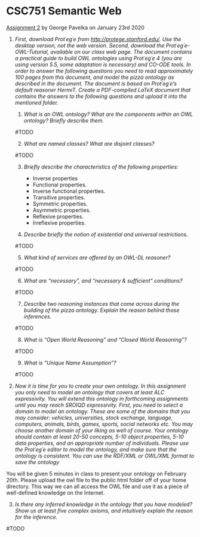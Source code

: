 # CSC751 Semantic Web

[Assignment 2][1] by George Pavelka on January 23rd 2020

1. _First, download Prot´eg´e from http://protege.stanford.edu/. Use the desktop version, not the web version. Second, download the Prot´eg´e-OWL-Tutorial, available on our class web page. The document contains a practical guide to build OWL ontologies using Prot´eg´e 4 (you are using version 5.5, some adaptation is necessary) and CO-ODE tools. In order to answer the following questions you need to read approximately 100 pages from this document, and model the pizza ontology as described in the document. The document is based on Prot´eg´e’s default reasoner HermiT. Create a PDF-compiled LaTeX document that contains the answers to the following questions and upload it into the mentioned folder._

    1. _What is an OWL ontology? What are the components within an OWL ontology? Briefly describe them._

    #TODO

    2. _What are named classes? What are disjoint classes?_

    #TODO

    3. _Briefly describe the characteristics of the following properties:_

        * Inverse properties
        * Functional properties.
        * Inverse functional properties.
        * Transitive properties.
        * Symmetric properties.
        * Asymmetric properties.
        * Reflexive properties.
        * Irreflexive properties.
    
    4. _Describe briefly the notion of existential and universal restrictions._

    #TODO

    5. _What kind of services are offered by an OWL-DL reasoner?_

    #TODO

    6. _What are “necessary”, and “necessary & sufficient” conditions?_

    #TODO

    7. _Describe two reasoning instances that come across during the building of the pizza ontology. Explain the reason behind those inferences._

    #TODO

    8. _What is “Open World Reasoning” and “Closed World Reasoning”?_

    #TODO

    9. _What is “Unique Name Assumption”?_

    #TODO

2. _Now it is time for you to create your own ontology. In this assignment you only need to model an ontology that covers at least ALC expressivity. You will extend this ontology in forthcoming assignments until you may reach SROIQD expressivity. First, you need to select a domain to model an ontology. These are some of the domains that you may consider: vehicles, universities, stock exchange, language, computers, animals, birds, games, sports, social networks etc. You may choose another domain of your liking as well of course. Your ontology should contain at least 20-50 concepts, 5-10 object properties, 5-10 data properties, and an appropriate number of individuals. Please use the Prot´eg´e editor to model the ontology, and make sure that the ontology is consistent. You can use the RDF/XML or OWL/XML format to save the ontology_

You will be given 5 minutes in class to present your ontology on February 20th. Please upload the owl file to the public html folder off of your home directory. This way we can all access the OWL file and use it as a piece of well-defined knowledge on the Internet.

3. _Is there any inferred knowledge in the ontology that you have modeled? Show us at least five complex axioms, and intuitively explain the reason for the inference._

#TODO

[1]: http://www.cs.miami.edu/home/visser/csc751-files/CSC751-Assignment-2.pdf
(Assignment source PDF)
